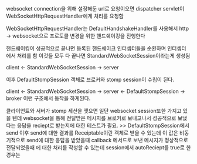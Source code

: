 
websocket connection을 위해 설정해둔 url로 요청이오면 dispatcher servlet이 WebSocketHttpRequestHandler에게 처리를 요청함

WebSocketHttpRequestHandler는 DefaultHandshakeHandler를 사용해서 http -> websocket으로 프로토콜 변경을 위한 핸드쉐이킹을 진행한다 

핸드쉐이킹이 성공적으로 끝나면 등록된 핸드쉐이크 인터셉터들을 순환하며 인터셉터에서 처리를 함
이것들 모두 다 끝나면 StandardWebSocketSession이라는게 생성됨

client <- StandardWebSocketSession -> server

이후 DefaultStompSession 객체로 브로커와 stomp session이 수립이 된다. 

client <- StandardWebSocketSession -> server <- DefaultStompSession -> broker
이런 구조에서 동작을 하게된다.

클라이언트와 서버가 stomp 세션을 맺으면 일단 websocket session또한 가지고 있을 텐데 websocket을 통해 전달받은 메시지를 브로커로 보내고나서 성공적으로 보냈다는 응답을 reciept로 받는지에 대한 테스트가 필요. >> DefaultStompSession에서 send 이후 send에 대한 결과를 Receiptable이란 객체로 받을 수 있는데 이 값은 비동기적으로 send에 대한 응답을 받았을때 callback 메서드로 보낸 메시지가 정상적으로 전달되었을때 에 대한 처리를 작성할 수 있는데 session에서 autoReciept를 true로 한경우는 